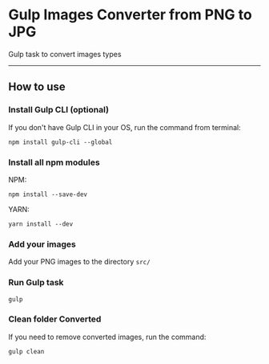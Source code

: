 # Gulp Images Converter from PNG to JPG 

Gulp task to convert images types
<hr/>

## How to use

### Install Gulp CLI (optional)

If you don't have Gulp CLI in your OS, run the command from terminal:

```shell
npm install gulp-cli --global
```

### Install all npm modules

NPM:

```shell
npm install --save-dev
```

YARN:

```shell
yarn install --dev
```

### Add your images

Add your PNG images to the directory `src/`

### Run Gulp task

```shell
gulp
```

### Clean folder Converted

If you need to remove converted images, run the command:

```shell
gulp clean
```